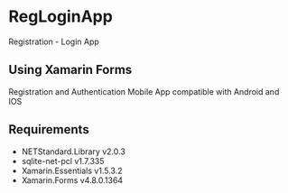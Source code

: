 # RegLoginApp
Registration - Login App

## Using Xamarin Forms
Registration and Authentication Mobile App compatible with Android and IOS

## Requirements
* NETStandard.Library v2.0.3
* sqlite-net-pcl v1.7.335
* Xamarin.Essentials v1.5.3.2
* Xamarin.Forms v4.8.0.1364

